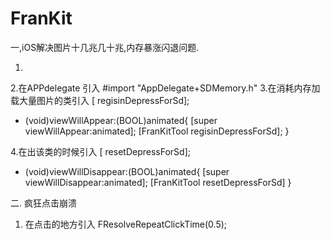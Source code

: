 # FranKit
一,iOS解决图片十几兆几十兆,内存暴涨闪退问题.

1.
2.在APPdelegate 引入 #import "AppDelegate+SDMemory.h"
3.在消耗内存加载大量图片的类引入 [ regisinDepressForSd];

- (void)viewWillAppear:(BOOL)animated{
    [super viewWillAppear:animated];
    [FranKitTool regisinDepressForSd];
}

4.在出该类的时候引入 [ resetDepressForSd];
- (void)viewWillDisappear:(BOOL)animated{
    [super viewWillDisappear:animated];
    [FranKitTool resetDepressForSd]
}

二. 疯狂点击崩溃

1. 在点击的地方引入 FResolveRepeatClickTime(0.5);
